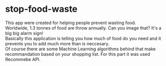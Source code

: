 # stop-food-waste
This app were created for helping people prevent wasting food.
<br>
Worldwide, 1.3 tonnes of food are throw annually. Can you image that? It's a big big alarm sign!
<br>
Basically this application is telling you how much of food do you need and it prevents you to add much more than is neccesary.
<br>
Of course there are some Machine Learning algorithms behind that make recommandation based on your shopping list. For this part it was used Recommebe API.
